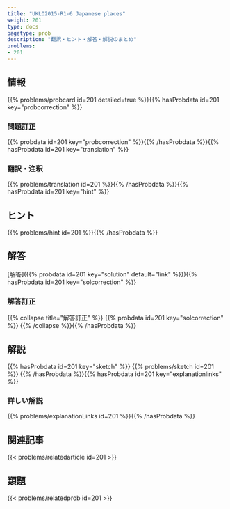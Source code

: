 ```yaml
---
title: "UKLO2015-R1-6 Japanese places"
weight: 201
type: docs
pagetype: prob
description: "翻訳・ヒント・解答・解説のまとめ"
problems: 
- 201
---
```


## 情報

{{% problems/probcard id=201 detailed=true %}}{{% hasProbdata id=201 key="probcorrection" %}}

### 問題訂正

{{% probdata id=201 key="probcorrection" %}}{{% /hasProbdata %}}{{% hasProbdata id=201 key="translation" %}}

### 翻訳・注釈

{{% problems/translation id=201 %}}{{% /hasProbdata %}}{{% hasProbdata id=201 key="hint" %}}

## ヒント

{{% problems/hint id=201 %}}{{% /hasProbdata %}}

## 解答

[解答]({{% probdata id=201 key="solution" default="link" %}}){{% hasProbdata id=201 key="solcorrection" %}}

### 解答訂正

{{% collapse title="解答訂正" %}}
{{% probdata id=201 key="solcorrection" %}}
{{% /collapse %}}{{% /hasProbdata %}}

## 解説

{{% hasProbdata id=201 key="sketch" %}}
{{% problems/sketch id=201 %}}
{{% /hasProbdata %}}{{% hasProbdata id=201 key="explanationlinks" %}}

### 詳しい解説

{{% problems/explanationLinks id=201 %}}{{% /hasProbdata %}}

## 関連記事

{{< problems/relatedarticle id=201 >}}

## 類題

{{< problems/relatedprob id=201 >}}
